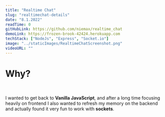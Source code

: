 ```yaml
---
title: "Realtime Chat"
slug: "realtimechat-details"
date: "8.1.2022"
readTime: 0
gitHubLink: https://github.com/niemax/realtime_chat
demoLink: https://frozen-brook-42424.herokuapp.com
techStack: ["NodeJs", "Express", "Socket.io"]
image: "../staticImages/RealtimeChatScreenshot.png"
videoURL: ""
---
```


# **Why?**

<br>

I wanted to get back to **Vanilla JavaScript**, and after a long time focusing heavily on frontend I
also wanted to refresh my memory on the backend and actually found it very fun to work with
**sockets**.
